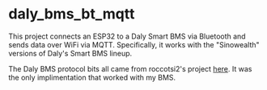# daly_bms_bt_mqtt

This project connects an ESP32 to a Daly Smart BMS via Bluetooth and sends data over WiFi via MQTT.  Specifically, it works with the "Sinowealth" versions of Daly's Smart BMS lineup.

The Daly BMS protocol bits all came from roccotsi2's project [here](https://github.com/roccotsi2/esp32-smart-bms-simulation).  It was the only implimentation that worked with my BMS.
